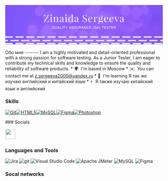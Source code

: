 ![Header](https://github.com/z-sergeeva/z-sergeeva/blob/main/pic/Снимок%20экрана%202023-10-29%20в%2018.14.07.png)

Обо мне -------  I am a highly motivated and detail-oriented professional with a strong passion for software testing. As a Junior Tester, I am eager to contribute my technical skills and knowledge to ensure the quality and reliability of software products.  * 🌍  I'm based in Moscow * ✉️  You can contact me at [z.sergeeva2000@yandex.ru](mailto:z.sergeeva2000@yandex.ru) * 🧠  I'm learning Я так же изучаю английский и китайский язык * ⚡  Я также изучаю китайский язык и английский

### Skills  

<p align="left"> <a href="https://git-scm.com/" target="_blank" rel="noreferrer"><img src="https://raw.githubusercontent.com/danielcranney/readme-generator/main/public/icons/skills/git-colored.svg" width="36" height="36" alt="Git" /></a><a href="https://developer.mozilla.org/en-US/docs/Glossary/HTML5" target="_blank" rel="noreferrer"><img src="https://raw.githubusercontent.com/danielcranney/readme-generator/main/public/icons/skills/html5-colored.svg" width="36" height="36" alt="HTML5" /></a><a href="https://www.mysql.com/" target="_blank" rel="noreferrer"><img src="https://raw.githubusercontent.com/danielcranney/readme-generator/main/public/icons/skills/mysql-colored.svg" width="36" height="36" alt="MySQL" /></a><a href="https://www.figma.com/" target="_blank" rel="noreferrer"><img src="https://raw.githubusercontent.com/danielcranney/readme-generator/main/public/icons/skills/figma-colored.svg" width="36" height="36" alt="Figma" /></a><a href="https://www.adobe.com/uk/products/photoshop.html" target="_blank" rel="noreferrer"><img src="https://raw.githubusercontent.com/danielcranney/readme-generator/main/public/icons/skills/photoshop-colored.svg" width="36" height="36" alt="Photoshop" /></a> </p> 
 ### Socials  <p align="left"> <a href="https://www.github.com/z-sergeeva" target="_blank" rel="noreferrer"> <picture> <source media="(prefers-color-scheme: dark)" srcset="https://raw.githubusercontent.com/danielcranney/readme-generator/main/public/icons/socials/github-dark.svg" /> <source media="(prefers-color-scheme: light)" srcset="https://raw.githubusercontent.com/danielcranney/readme-generator/main/public/icons/socials/github.svg" /> <img src="https://raw.githubusercontent.com/danielcranney/readme-generator/main/public/icons/socials/github.svg" width="32" height="32" /> </picture> </a></p>
 

### Languages and Tools
![Jira](https://img.shields.io/badge/-jira-090909?style=for-the-badge&logo=jira&logoColor=47C5FB)
![git](https://img.shields.io/badge/-git-090909?style=for-the-badge&logo=git&logoColor=47C5FB)
![Visual Studio Code](https://img.shields.io/badge/-VisualStudioCode-090909?style=for-the-badge&logo=Visual-Studio-Code&logoColor=47C5FB)
![Apache JMeter](https://img.shields.io/badge/-ApacheJMeter-090909?style=for-the-badge&logo=Apache-JMeter&logoColor=47C5FB)
![MySQL](https://img.shields.io/badge/-mysql-090909?style=for-the-badge&logo=mysql&logoColor=47C5FB)
![Figma](https://img.shields.io/badge/-figma-090909?style=for-the-badge&logo=figma&logoColor=47C5FB)
### Socal networks

